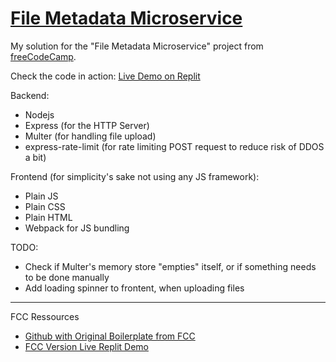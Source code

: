 # [File Metadata Microservice](https://www.freecodecamp.org/learn/apis-and-microservices/apis-and-microservices-projects/file-metadata-microservice)

My solution for the "File Metadata Microservice" project from [freeCodeCamp](https://www.freecodecamp.org/).

Check the code in action: [Live Demo on Replit](https://boilerplate-project-filemetadata.panagiotispapa3.repl.co)

Backend:
* Nodejs
* Express (for the HTTP Server)
* Multer (for handling file upload)
* express-rate-limit (for rate limiting POST request to reduce risk of DDOS a bit)

Frontend (for simplicity's sake not using any JS framework):
* Plain JS
* Plain CSS
* Plain HTML
* Webpack for JS bundling

TODO:
* Check if Multer's memory store "empties" itself, or if something needs to be done manually
* Add loading spinner to frontent, when uploading files

---

FCC Ressources
* [Github with Original Boilerplate from FCC](https://github.com/freeCodeCamp/boilerplate-project-filemetadata)
* [FCC Version Live Replit Demo](https://file-metadata-microservice.freecodecamp.rocks/)
